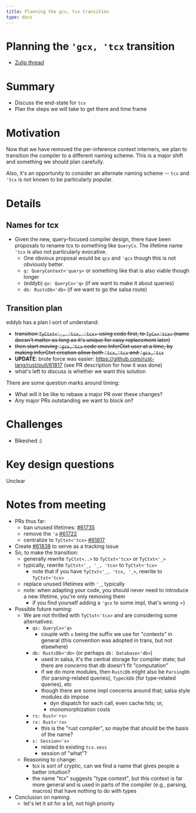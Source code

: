 ```yaml
---
title: Planning the gcx, tcx transition
type: docs
---
```

# Planning the `'gcx, 'tcx` transition

- [Zulip thread](https://rust-lang.zulipchat.com/#narrow/stream/131828-t-compiler/topic/design.20meeting.202019.2E06.2E14)

# Summary

- Discuss the end-state for `tcx`
- Plan the steps we will take to get there and time frame

# Motivation

Now that we have removed the per-inference context interners, we plan to transition the compiler to a different naming scheme. This is a major shift and something we should plan carefully.

Also, it's an opportunity to consider an alternate naming scheme -- `tcx` and `'tcx` is not known to be particularly popular.

# Details

## Names for tcx

- Given the new, query-focused compiler design, there have been proposals to rename tcx to something like `QueryCx`. The lifetime name `'tcx` is also not particularly evocative.
    - One obvious proposal would be `qcx` and `'qcx` though this is not obviously better.
    - `q: QueryContext<'query>` or something like that is also viable though longer
    - (eddyb) `qx: QueryCx<'q>` (if we want to make it about queries)
    - `db: RustcDb<'db>` (if we want to go the salsa route)

## Transition plan

eddyb has a plan I sort of understand:

- ~~transition `TyCtxt<'_, 'tcx, 'tcx>`-using code first, to `TyCx<'tcx>` (name doesn't matter as long as it's unique for easy replacement later)~~
- ~~then start moving `'gcx,'tcx` code one InferCtxt user at a time, by making InferCtxt creation allow both `'tcx,'tcx` and `'gcx,'tcx`~~
- **UPDATE**: brute force was easier: https://github.com/rust-lang/rust/pull/61817 (see PR description for how it was done)
- what's left to discuss is whether we want this solution

There are some question marks around timing:

- What will it be like to rebase a major PR over these changes?
- Any major PRs outstanding we want to block on?

# Challenges

- Bikeshed :)

# Key design questions

Unclear

# Notes from meeting

- PRs thus far:
    - ban unused lifetimes: [#61735](https://github.com/rust-lang/rust/pull/61722)
    - remove the `'a` [#61722](https://github.com/rust-lang/rust/pull/61722)
    - centralize to `TyCtxt<'tcx>` [#61817](https://github.com/rust-lang/rust/pull/61817)
- Create [#61838](https://github.com/rust-lang/rust/issues/61838) to serve as a tracking issue
- So, to make the transition:
    - generally rewrite `TyCtxt<..>` to `TyCtxt<'tcx>` or `TyCtxt<'_>`
    - typically, rewrite `TyCtxt<'_, '_, 'tcx>` to `TyCtxt<'tcx>`
        - note that if you have `TyCtxt<'_, 'tcx, '_>`, rewrite to `TyCtxt<'tcx>`
    - replace unused lifetimes with `'_`, typically
    - note: when adapting your code, you should never need to introduce a new lifetime, you're only removing them
        - if you find yourself adding a `'gcx` to some impl, that's wrong =)
- Possible future naming:
    - We are not thrilled with `TyCtxt<'tcx>` and are considering some alternatives:
        - `qx: QueryCx<'q>`
            - couple with `x` being the suffix we use for "contexts" in general (this convention was adopted in trans, but not elsewhere)
        - `db: RustcDb<'db>` (or perhaps `db: Database<'db>`)
            - used in salsa, it's the central storage for compiler state; but there are concerns that db doesn't fit "computation"
            - if we do more modules, then `RustcDb` might also be `ParsingDb` (for parsing-related queries), `TypeckDb` (for type-related queries), etc
            - though there are some impl concerns around that; salsa style modules do impose 
                - dyn dispatch for each call, even cache hits; or,
                - monomorphization costs
        - `rs: Rust<'rs>`
        - `rx: Rust<'rx>`
            - this is the "rust compiler", so maybe that should be the basis of the name?
        - `s: Session<'s>`
            - related to existing `tcx.sess`
            - session of "what"?
    - Reasoning to change:
        - tcx is sort of cryptic, can we find a name that gives people a better intuition?
        - the name "tcx" suggests "type context", but this context is far more general and is used in parts of the compiler (e.g., parsing, macros) that have nothing to do with types
- Conclusion on naming:
    - let's let it sit for a bit, not high priority